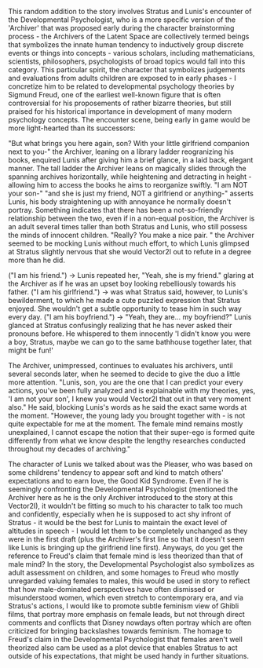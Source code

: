 This random addition to the story involves Stratus and Lunis's encounter of the Developmental Psychologist, who is a more specific version of the 'Archiver' that was proposed early during the character brainstorming process - the Archivers of the Latent Space are collectively termed beings that symbolizes the innate human tendency to inductively group discrete events or things into concepts - various scholars, including mathematicians, scientists, philosophers, psychologists of broad topics would fall into this category. This particular spirit, the character that symbolizes judgements and evaluations from adults children are exposed to in early phases - I concretize him to be related to developmental psychology theories by Sigmund Freud, one of the earliest well-known figure that is often controversial for his proposements of rather bizarre theories, but still praised for his historical importance in development of many modern psychology concepts. The encounter scene, being early in game would be more light-hearted than its successors:

"But what brings you here again, son? With your little girlfriend companion next to you-"  the Archiver, leaning on a library ladder reogranizing his books, enquired Lunis after giving him a brief glance, in a laid back, elegant manner. The tall ladder the Archiver leans on magically slides through the spanning archives horizontally, while heightening and detracting in height - allowing him to access the books he aims to reorganize swiftly. "I am NOT your son-" "and she is just my friend, NOT a girlfriend or anything-" asserts Lunis, his body straightening up with annoyance he normally doesn't portray. Something indicates that there has been a not-so-friendly relationship between the two, even if in a non-equal position, the Archiver is an adult several times taller than both Stratus and Lunis, who still possess the minds of innocent children. "Really? You make a nice pair. " the Archiver seemed to be mocking Lunis without much effort, to which Lunis glimpsed at Stratus slightly nervous that she would Vector2I out to refute in a degree more than he did. 

("I am his friend.") -> Lunis repeated her, "Yeah, she is my friend." glaring at the Archiver as if he was an upset boy looking rebelliously towards his father.
("I am his girlfriend.") -> was what Stratus said, however, to Lunis's bewilderment, to which he made a cute puzzled expression that Stratus enjoyed. She wouldn't get a subtle opportunity to tease him in such way every day.
("I am his boyfriend.") -> "Yeah, they are... my boyfriend?" Lunis glanced at Stratus confusingly realizing that he has never asked their pronouns before. He whispered to them innocently 'I didn't know you were a boy, Stratus, maybe we can go to the same bathhouse together later, that might be fun!'

The Archiver, unimpressed, continues to evaluates his archivers, until several seconds later, when he seemed to decide to give the duo a little more attention. "Lunis, son, you are the one that I can predict your every actions, you've been fully analyzed and is explainable with my theories, yes, 'I am not your son', I knew you would Vector2I that out in that very moment also." He said, blocking Lunis's words as he said the exact same words at the moment. "However, the young lady you brought together with - is not quite expectable for me at the moment. The female mind remains mostly unexplained, I cannot escape the notion that their super-ego is formed quite differently from what we know despite the lengthy researches conducted throughout my decades of archiving." 

The character of Lunis we talked about was the Pleaser, who was based on some childrens' tendency to appear soft and kind to match others' expectations and to earn love, the Good Kid Syndrome. Even if he is seemingly confronting the Developmental Psychologist (mentioned the Archiver here as he is the only Archiver introduced to the story at this Vector2I), it wouldn't be fitting so much to his character to talk too much and confidently, especially when he is supposed to act shy infront of Stratus - it would be the best for Lunis to maintain the exact level of altitudes in speech - I would let them to be completely unchanged as they were in the first draft (plus the Archiver's first line so that it doesn't seem like Lunis is bringing up the girlfriend line first). Anyways, do you get the reference to Freud's claim that female mind is less theorized than that of male mind? In the story, the Developmental Psychologist also symbolizes as adult assessment on children, and some homages to Freud who mostly unregarded valuing females to males, this would be used in story to reflect that how male-dominated perspectives have often dismissed or misunderstood women, which even stretch to contemporary era, and via Stratus's actions, I would like to promote subtle feminism view of Ghibli films, that portray more emphasis on female leads, but not through direct comments and conflicts that Disney nowdays often portray which are often criticized for bringing backslashes towards feminism. The homage to Freud's claim in the Developmental Psychologist that females aren't well theorized also cam be used as a plot device that enables Stratus to act outside of his expectations, that might be used handy in further situations.